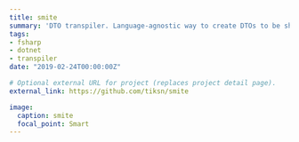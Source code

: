 ```yaml
---
title: smite
summary: 'DTO transpiler. Language-agnostic way to create DTOs to be shared between back-end and front-end or between different services.'
tags:
- fsharp
- dotnet
- transpiler
date: "2019-02-24T00:00:00Z"

# Optional external URL for project (replaces project detail page).
external_link: https://github.com/tiksn/smite

image:
  caption: smite
  focal_point: Smart
---
```

